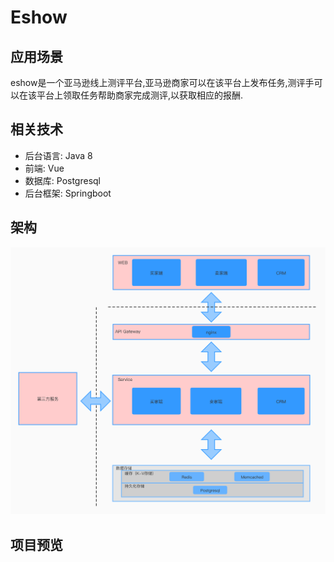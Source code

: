 # Eshow

## 应用场景
eshow是一个亚马逊线上测评平台,亚马逊商家可以在该平台上发布任务,测评手可以在该平台上领取任务帮助商家完成测评,以获取相应的报酬.

## 相关技术

* 后台语言: Java 8
* 前端: Vue
* 数据库: Postgresql
* 后台框架: Springboot

## 架构

![架构](eshow系统架构图.jpg)

## 项目预览